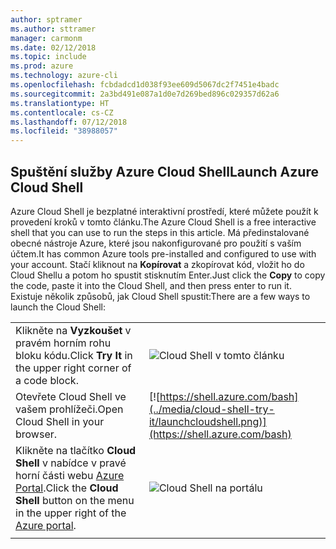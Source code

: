 ```yaml
---
author: sptramer
ms.author: sttramer
manager: carmonm
ms.date: 02/12/2018
ms.topic: include
ms.prod: azure
ms.technology: azure-cli
ms.openlocfilehash: fcbdadcd1d038f93ee609d5067dc2f7451e4badc
ms.sourcegitcommit: 2a3bd491e087a1d0e7d269bed896c029357d62a6
ms.translationtype: HT
ms.contentlocale: cs-CZ
ms.lasthandoff: 07/12/2018
ms.locfileid: "38988057"
---
```

## <a name="launch-azure-cloud-shell"></a><span data-ttu-id="4c54c-101">Spuštění služby Azure Cloud Shell</span><span class="sxs-lookup"><span data-stu-id="4c54c-101">Launch Azure Cloud Shell</span></span>

<span data-ttu-id="4c54c-102">Azure Cloud Shell je bezplatné interaktivní prostředí, které můžete použít k provedení kroků v tomto článku.</span><span class="sxs-lookup"><span data-stu-id="4c54c-102">The Azure Cloud Shell is a free interactive shell that you can use to run the steps in this article.</span></span> <span data-ttu-id="4c54c-103">Má předinstalované obecné nástroje Azure, které jsou nakonfigurované pro použití s vaším účtem.</span><span class="sxs-lookup"><span data-stu-id="4c54c-103">It has common Azure tools pre-installed and configured to use with your account.</span></span> <span data-ttu-id="4c54c-104">Stačí kliknout na **Kopírovat** a zkopírovat kód, vložit ho do Cloud Shellu a potom ho spustit stisknutím Enter.</span><span class="sxs-lookup"><span data-stu-id="4c54c-104">Just click the **Copy** to copy the code, paste it into the Cloud Shell, and then press enter to run it.</span></span>  <span data-ttu-id="4c54c-105">Existuje několik způsobů, jak Cloud Shell spustit:</span><span class="sxs-lookup"><span data-stu-id="4c54c-105">There are a few ways to launch the Cloud Shell:</span></span>

|  |   |
|-----------------------------------------------|---|
| <span data-ttu-id="4c54c-106">Klikněte na **Vyzkoušet** v pravém horním rohu bloku kódu.</span><span class="sxs-lookup"><span data-stu-id="4c54c-106">Click **Try It** in the upper right corner of a code block.</span></span> | ![Cloud Shell v tomto článku](../media/cloud-shell-try-it/cli-try-it.png) |
| <span data-ttu-id="4c54c-108">Otevřete Cloud Shell ve vašem prohlížeči.</span><span class="sxs-lookup"><span data-stu-id="4c54c-108">Open Cloud Shell in your browser.</span></span> | [![https://shell.azure.com/bash](../media/cloud-shell-try-it/launchcloudshell.png)](https://shell.azure.com/bash) |
| <span data-ttu-id="4c54c-109">Klikněte na tlačítko **Cloud Shell** v nabídce v pravé horní části webu [Azure Portal](https://portal.azure.com).</span><span class="sxs-lookup"><span data-stu-id="4c54c-109">Click the **Cloud Shell** button on the menu in the upper right of the [Azure portal](https://portal.azure.com).</span></span> | ![Cloud Shell na portálu](../media/cloud-shell-try-it/cloud-shell-menu.png) |
|  |  |
